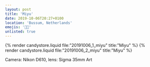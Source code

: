 ```yaml
---
layout: post
title: 'Miyu'
date: 2019-10-06T20:27+0100
location: 'Bussum, Netherlands'
emojis: '🔞🔞'
unlisted: true
---
```


{% render candystore.liquid file:"20191006_1_miyu" title:"Miyu" %}
{% render candystore.liquid file:"20191006_2_miyu" title:"Miyu" %}

Camera: Nikon D610, lens: Sigma 35mm Art

